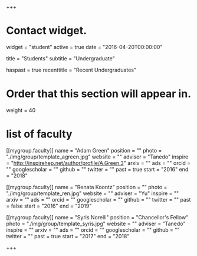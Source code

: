 +++
# Contact widget.
widget = "student"
active = true
date = "2016-04-20T00:00:00"

title = "Students"
subtitle = "Undergraduate"

haspast = true
recenttitle = "Recent Undergraduates"

# Order that this section will appear in.
weight = 40

# list of faculty
[[mygroup.faculty]]
  name = "Adam Green"
  position = ""
  photo = "./img/group/template_agreen.jpg"
  website = ""
  adviser = "Tanedo"
  inspire = "http://inspirehep.net/author/profile/A.Green.3"
  arxiv = ""
  ads = ""
  orcid = ""
  googlescholar = ""
  github = ""
  twitter = ""
  past = true
  start = "2016"
  end = "2018"

[[mygroup.faculty]]
  name = "Renata Koontz"
  position = ""
  photo = "./img/group/template_ren.jpg"
  website = ""
  adviser = "Yu"
  inspire = ""
  arxiv = ""
  ads = ""
  orcid = ""
  googlescholar = ""
  github = ""
  twitter = ""
  past = false
  start = "2016"
  end = "2019"

[[mygroup.faculty]]
  name = "Syris Norelli"
  position = "Chancellor's Fellow"
  photo = "./img/group/template_syris.jpg"
  website = ""
  adviser = "Tanedo"
  inspire = ""
  arxiv = ""
  ads = ""
  orcid = ""
  googlescholar = ""
  github = ""
  twitter = ""
  past = true
  start = "2017"
  end = "2018"



+++
